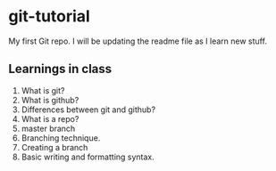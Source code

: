 # git-tutorial
My first Git repo. I will be updating the readme file as I learn new stuff. 

## Learnings in class
1. What is git?
2. What is github?
3. Differences between git and github?
4. What is a repo?
5. master branch
6. Branching technique.
7. Creating a branch
8. Basic writing and formatting syntax.



